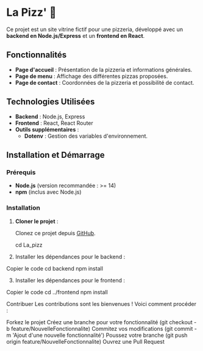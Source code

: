# La Pizz' 🍕

Ce projet est un site vitrine fictif pour une pizzeria, développé avec un **backend en Node.js/Express** et un **frontend en React**.

## Fonctionnalités

- **Page d'accueil** : Présentation de la pizzeria et informations générales.
- **Page de menu** : Affichage des différentes pizzas proposées.
- **Page de contact** : Coordonnées de la pizzeria et possibilité de contact.

## Technologies Utilisées

- **Backend** : Node.js, Express
- **Frontend** : React, React Router
- **Outils supplémentaires** :
  - **Dotenv** : Gestion des variables d'environnement.

## Installation et Démarrage

### Prérequis

- **Node.js** (version recommandée : >= 14)
- **npm** (inclus avec Node.js)

### Installation

1. **Cloner le projet** :
   
   Clonez ce projet depuis [GitHub](https://github.com/MustaphaMab/La_pizz.git).

   cd La_pizz
   
2. Installer les dépendances pour le backend :

Copier le code
cd backend
npm install

3. Installer les dépendances pour le frontend :

Copier le code
cd ../frontend
npm install


Contribuer
Les contributions sont les bienvenues ! Voici comment procéder :

Forkez le projet
Créez une branche pour votre fonctionnalité (git checkout -b feature/NouvelleFonctionnalite)
Commitez vos modifications (git commit -m 'Ajout d'une nouvelle fonctionnalité')
Poussez votre branche (git push origin feature/NouvelleFonctionnalite)
Ouvrez une Pull Request
